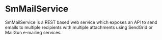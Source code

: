 # SmMailService
SmMailService is a REST based web service which exposes an API to send emails to multiple recipients with multiple attachments using SendGrid or MailGun e-mailing services.
